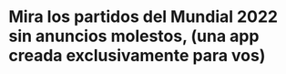 # Mira los partidos del Mundial 2022 sin anuncios molestos, (una app creada exclusivamente para vos)	

